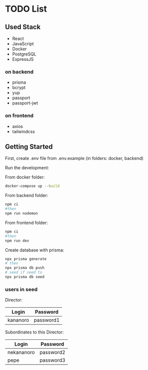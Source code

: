 # TODO List

## Used Stack

- React
- JavaScript
- Docker
- PostgreSQL
- ExpressJS

### on backend

- prisma
- bcrypt
- yup
- passport
- passport-jwt

### on frontend

- axios
- tailwindcss

## Getting Started

First, create .env file from .env.example (in folders: docker, backend)

Run the development:

From docker folder:

```bash
docker-compose up --build
```

From backend folder:

```bash
npm ci
#then
npm run nodemon
```

From frontend folder:

```bash
npm ci
#then
npm run dev
```

Create database with prisma:

```bash
npx prisma generate
# then
npx prisma db push
# seed if need to
npx prisma db seed
```

### users in seed

Director:

| Login    | Password  |
| -------- | --------- |
| kananoro | password1 |

Subordinates to this Director:

| Login      | Password  |
| ---------- | --------- |
| nekananoro | password2 |
| pepe       | password3 |
